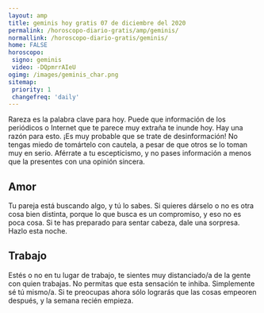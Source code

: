 ```yaml
---
layout: amp
title: geminis hoy gratis 07 de diciembre del 2020 
permalink: /horoscopo-diario-gratis/amp/geminis/
normallink: /horoscopo-diario-gratis/geminis/
home: FALSE
horoscopo:
 signo: geminis
 video: -DQpmrrAIeU
ogimg: /images/geminis_char.png
sitemap:
 priority: 1
 changefreq: 'daily'
---
```



Rareza es la palabra clave para hoy. Puede que información de los periódicos o Internet que te parece muy extraña te inunde hoy. Hay una razón para esto. ¡Es muy probable que se trate de desinformación! No tengas miedo de tomártelo con cautela, a pesar de que otros se lo toman muy en serio. Aférrate a tu escepticismo, y no pases información a menos que la presentes con una opinión sincera.

## Amor

Tu pareja está buscando algo, y tú lo sabes. Si quieres dárselo o no es otra cosa bien distinta, porque lo que busca es un compromiso, y eso no es poca cosa. Si te has preparado para sentar cabeza, dale una sorpresa. Hazlo esta noche.

## Trabajo

Estés o no en tu lugar de trabajo, te sientes muy distanciado/a de la gente con quien trabajas. No permitas que esta sensación te inhiba. Simplemente sé tú mismo/a. Si te preocupas ahora sólo lograrás que las cosas empeoren después, y la semana recién empieza.